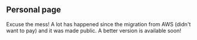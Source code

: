 ## Personal page

Excuse the mess! A lot has happened since the migration from AWS (didn't want to pay) and it was made public. A better version is available soon!